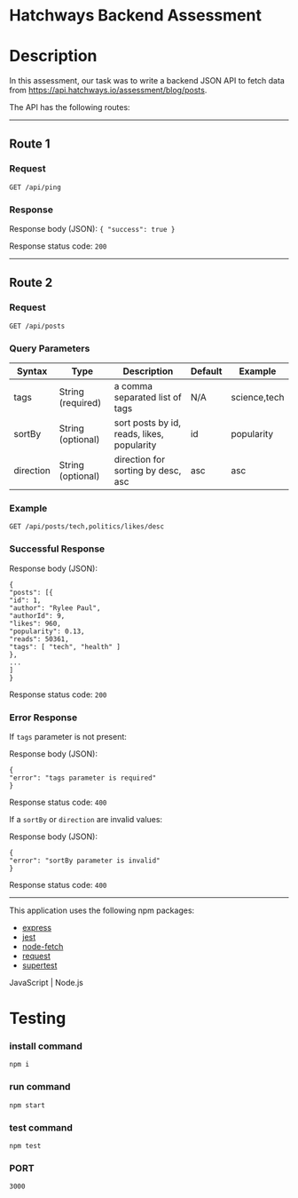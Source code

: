# Hatchways Backend Assessment

# Description

In this assessment, our task was to write a backend JSON API to fetch data from https://api.hatchways.io/assessment/blog/posts.

The API has the following routes:

---

## Route 1

### Request

`GET /api/ping`

### Response

Response body (JSON): `{ "success": true }`

Response status code: `200`

---

## Route 2

### Request

`GET /api/posts`

### Query Parameters

| Syntax    | Type              | Description                                | Default | Example      |
| --------- | ----------------- | ------------------------------------------ | ------- | ------------ |
| tags      | String (required) | a comma separated list of tags             | N/A     | science,tech |
| sortBy    | String (optional) | sort posts by id, reads, likes, popularity | id      | popularity   |
| direction | String (optional) | direction for sorting by desc, asc         | asc     | asc          |

### Example

`GET /api/posts/tech,politics/likes/desc`

### Successful Response

Response body (JSON):

```
{
"posts": [{
"id": 1,
"author": "Rylee Paul",
"authorId": 9,
"likes": 960,
"popularity": 0.13,
"reads": 50361,
"tags": [ "tech", "health" ]
},
...
]
}
```

Response status code: `200`

### Error Response

If `tags` parameter is not present:

Response body (JSON):

```
{
"error": "tags parameter is required"
}
```

Response status code: `400`

If a `sortBy` or `direction` are invalid values:

Response body (JSON):

```
{
"error": "sortBy parameter is invalid"
}
```

Response status code: `400`

---

This application uses the following npm packages:

- [express](https://www.npmjs.com/package/express)
- [jest](https://www.npmjs.com/package/jest)
- [node-fetch](https://www.npmjs.com/package/node-fetch)
- [request](https://www.npmjs.com/package/request)
- [supertest](https://www.npmjs.com/package/supertest)

JavaScript | Node.js

# Testing

### install command

`npm i`

### run command

`npm start`

### test command

`npm test`

### PORT

`3000`
